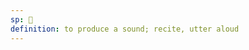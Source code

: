 ```yaml
---
sp: 󱤕
definition: to produce a sound; recite, utter aloud
---
```

<!-- kalama is sounds and the act of creating sounds. -->